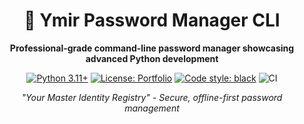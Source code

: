 <div align="center">

# 🔐 Ymir Password Manager CLI

**Professional-grade command-line password manager showcasing advanced Python development**

[![Python 3.11+](https://img.shields.io/badge/Python-3.11%2B-blue.svg)](https://www.python.org/downloads/)
[![License: Portfolio](https://img.shields.io/badge/License-Portfolio-red.svg)](LICENSE)
[![Code style: black](https://img.shields.io/badge/code%20style-black-000000.svg)](https://github.com/psf/black)
![CI](https://github.com/Y4SSERk/Ymir-Password_Manager_CLI/actions/workflows/ci.yml/badge.svg)

*"Your Master Identity Registry" - Secure, offline-first password management*
</div>
